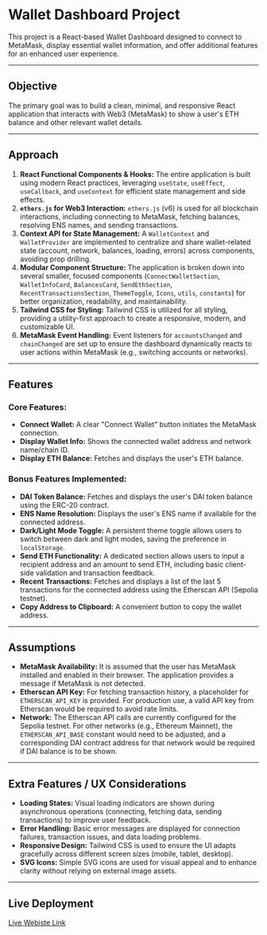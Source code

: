 # Wallet Dashboard Project

This project is a React-based Wallet Dashboard designed to connect to MetaMask, display essential wallet information, and offer additional features for an enhanced user experience.

---

## Objective

The primary goal was to build a clean, minimal, and responsive React application that interacts with Web3 (MetaMask) to show a user's ETH balance and other relevant wallet details.

---

## Approach

1.  **React Functional Components & Hooks:** The entire application is built using modern React practices, leveraging `useState`, `useEffect`, `useCallback`, and `useContext` for efficient state management and side effects.
2.  **`ethers.js` for Web3 Interaction:** `ethers.js` (v6) is used for all blockchain interactions, including connecting to MetaMask, fetching balances, resolving ENS names, and sending transactions.
3.  **Context API for State Management:** A `WalletContext` and `WalletProvider` are implemented to centralize and share wallet-related state (account, network, balances, loading, errors) across components, avoiding prop drilling.
4.  **Modular Component Structure:** The application is broken down into several smaller, focused components (`ConnectWalletSection`, `WalletInfoCard`, `BalancesCard`, `SendEthSection`, `RecentTransactionsSection`, `ThemeToggle`, `Icons`, `utils`, `constants`) for better organization, readability, and maintainability.
5.  **Tailwind CSS for Styling:** Tailwind CSS is utilized for all styling, providing a utility-first approach to create a responsive, modern, and customizable UI.
6.  **MetaMask Event Handling:** Event listeners for `accountsChanged` and `chainChanged` are set up to ensure the dashboard dynamically reacts to user actions within MetaMask (e.g., switching accounts or networks).

---

## Features

### Core Features:

* **Connect Wallet:** A clear "Connect Wallet" button initiates the MetaMask connection.
* **Display Wallet Info:** Shows the connected wallet address and network name/chain ID.
* **Display ETH Balance:** Fetches and displays the user's ETH balance.

### Bonus Features Implemented:

* **DAI Token Balance:** Fetches and displays the user's DAI token balance using the ERC-20 contract.
* **ENS Name Resolution:** Displays the user's ENS name if available for the connected address.
* **Dark/Light Mode Toggle:** A persistent theme toggle allows users to switch between dark and light modes, saving the preference in `localStorage`.
* **Send ETH Functionality:** A dedicated section allows users to input a recipient address and an amount to send ETH, including basic client-side validation and transaction feedback.
* **Recent Transactions:** Fetches and displays a list of the last 5 transactions for the connected address using the Etherscan API (Sepolia testnet).
* **Copy Address to Clipboard:** A convenient button to copy the wallet address.

---

## Assumptions

* **MetaMask Availability:** It is assumed that the user has MetaMask installed and enabled in their browser. The application provides a message if MetaMask is not detected.
* **Etherscan API Key:** For fetching transaction history, a placeholder for `ETHERSCAN_API_KEY` is provided. For production use, a valid API key from Etherscan would be required to avoid rate limits.
* **Network:** The Etherscan API calls are currently configured for the Sepolia testnet. For other networks (e.g., Ethereum Mainnet), the `ETHERSCAN_API_BASE` constant would need to be adjusted, and a corresponding DAI contract address for that network would be required if DAI balance is to be shown.

---

## Extra Features / UX Considerations

* **Loading States:** Visual loading indicators are shown during asynchronous operations (connecting, fetching data, sending transactions) to improve user feedback.
* **Error Handling:** Basic error messages are displayed for connection failures, transaction issues, and data loading problems.
* **Responsive Design:** Tailwind CSS is used to ensure the UI adapts gracefully across different screen sizes (mobile, tablet, desktop).
* **SVG Icons:** Simple SVG icons are used for visual appeal and to enhance clarity without relying on external image assets.

---

## Live Deployment

[Live Webiste Link](https://wallet-dashboard-blush.vercel.app/)
